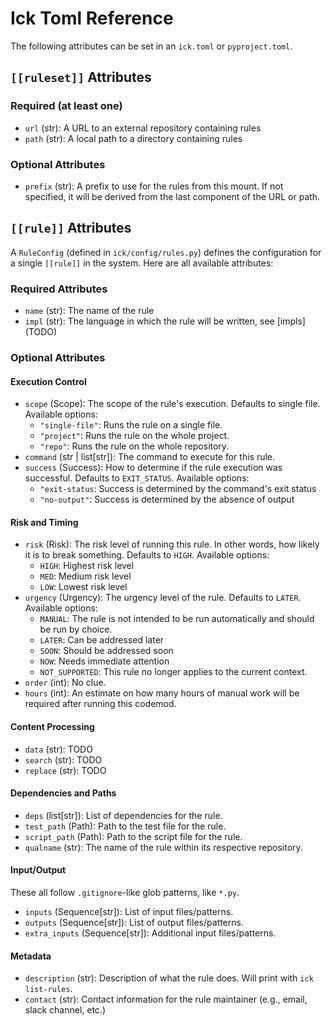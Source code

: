 # Ick Toml Reference
The following attributes can be set in an `ick.toml` or `pyproject.toml`.

## `[[ruleset]]` Attributes

### Required (at least one)
- `url` (str): A URL to an external repository containing rules
- `path` (str): A local path to a directory containing rules

### Optional Attributes
- `prefix` (str): A prefix to use for the rules from this mount. If not specified, it will be derived from the last component of the URL or path.


## `[[rule]]` Attributes

A `RuleConfig` (defined in `ick/config/rules.py`) defines the configuration for a single `[[rule]]` in the system. Here are all available attributes:

### Required Attributes

- `name` (str): The name of the rule
- `impl` (str): The language in which the rule will be written, see [impls] (TODO)

### Optional Attributes

#### Execution Control
- `scope` (Scope): The scope of the rule's execution. Defaults to single file. Available options:
  - `"single-file"`: Runs the rule on a single file.
  - `"project"`: Runs the rule on the whole project.
  - `"repo"`: Runs the rule on the whole repository.
- `command` (str | list[str]): The command to execute for this rule. 
- `success` (Success): How to determine if the rule execution was successful. Defaults to `EXIT_STATUS`. Available options:
  - `"exit-status`: Success is determined by the command's exit status
  - `"no-output"`: Success is determined by the absence of output

#### Risk and Timing
- `risk` (Risk): The risk level of running this rule. In other words, how likely it is to break something. Defaults to `HIGH`. Available options:
  - `HIGH`: Highest risk level
  - `MED`: Medium risk level
  - `LOW`: Lowest risk level
- `urgency` (Urgency): The urgency level of the rule. Defaults to `LATER`. Available options:
  - `MANUAL`: The rule is not intended to be run automatically and should be run by choice.
  - `LATER`: Can be addressed later
  - `SOON`: Should be addressed soon
  - `NOW`: Needs immediate attention
  - `NOT_SUPPORTED`: This rule no longer applies to the current context.
- `order` (int): No clue.
- `hours` (int): An estimate on how many hours of manual work will be required after running this codemod.

#### Content Processing
- `data` (str): TODO
- `search` (str): TODO
- `replace` (str): TODO

#### Dependencies and Paths
- `deps` (list[str]): List of dependencies for the rule.
- `test_path` (Path): Path to the test file for the rule.
- `script_path` (Path): Path to the script file for the rule.
- `qualname` (str): The name of the rule within its respective repository. 

#### Input/Output
These all follow `.gitignore`-like glob patterns, like `*.py`.
- `inputs` (Sequence[str]): List of input files/patterns.
- `outputs` (Sequence[str]): List of output files/patterns. 
- `extra_inputs` (Sequence[str]): Additional input files/patterns.

#### Metadata
- `description` (str): Description of what the rule does. Will print with `ick list-rules`.
- `contact` (str): Contact information for the rule maintainer (e.g., email, slack channel, etc.)